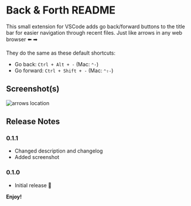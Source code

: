 # Back & Forth README

This small extension for VSCode adds go back/forward buttons to the title bar for easier navigation through recent files. Just like arrows in any web browser ⬅️ ➡ ️

They do the same as these default shortcuts:

- Go back: `Ctrl + Alt + -` (Mac: `⌃-`)
- Go forward: `Ctrl + Shift + -` (Mac: `⌃⇧-`)

## Screenshot(s)

![arrows location](img/example-01.png)

## Release Notes

### 0.1.1

- Changed description and changelog
- Added screenshot

### 0.1.0

- Initial release 🎉

**Enjoy!**
